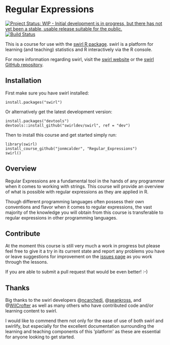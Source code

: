 # Regular Expressions

[![Project Status: WIP - Initial development is in progress, but there has not yet been a stable, usable release suitable for the public.](http://www.repostatus.org/badges/latest/wip.svg)](http://www.repostatus.org/#wip)
[![Build Status](https://travis-ci.org/jonmcalder/Regular_Expressions.svg?branch=master)](https://travis-ci.org/jonmcalder/Regular_Expressions)

This is a course for use with the 
[swirl R package](https://cran.r-project.org/web/packages/swirl/index.html). 
swirl is a platform for learning (and teaching) statistics and R interactively 
via the R console.

For more information regarding swirl, visit the 
[swirl website](http://swirlstats.com) or the 
[swirl GitHub repository](https://github.com/swirldev/swirl).

## Installation

First make sure you have swirl installed:
 
 ```
install.packages("swirl")
```

Or alternatively get the latest development version:
 
 ```
install.packages("devtools")
devtools::install_github("swirldev/swirl", ref = "dev")
```

Then to install this course and get started simply run:
 
 ```
library(swirl)
install_course_github("jonmcalder", "Regular_Expressions")
swirl()
```

## Overview
 
Regular Expressions are a fundamental tool in the hands of any programmer 
when it comes to working with strings. This course will provide an overview of 
what is possible with regular expressions as they are applied in R.  
  
Though different programming languages often possess their own conventions and 
flavor when it comes to regular expressions, the vast majority of the knowledge 
you will obtain from this course is transferable to regular expressions in 
other programming languages.

## Contribute

At the moment this course is still very much a work in progress but please feel 
free to give it a try in its current state and report any problems you have or 
leave suggestions for improvement on the 
[issues page](https://github.com/jonmcalder/Regular_Expressions/issues) as you 
work through the lessons.

If you are able to submit a pull request that would be even better! :-)

## Thanks

Big thanks to the swirl developers 
@[ncarchedi](https://github.com/ncarchedi), 
@[seankross](https://github.com/seankross), and 
@[WilCrofter](https://github.com/WilCrofter) as well as many others who have 
contributed code and/or learning content to swirl.

I would like to commend them not only for the ease of use of both swirl and 
swirlify, but especially for the excellent documentation surrounding the 
learning and teaching components of this 'platform' as these are essential for 
anyone looking to get started.

